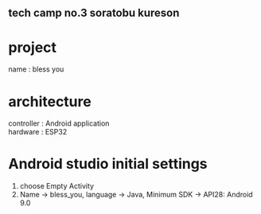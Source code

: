 ## tech camp no.3 soratobu kureson

# project 
name : bless you

# architecture
controller : Android application  
hardware : ESP32

# Android studio initial settings
1. choose Empty Activity  
2. Name -> bless_you, language -> Java, Minimum SDK -> API28: Android 9.0  